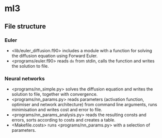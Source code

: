 # ml3

## File structure

### Euler

- <lib/euler_diffusion.f90> includes a module with a function for solving the diffusion equation using Forward Euler.
- <programs/euler.f90> reads `dx` from stdin, calls the function and writes the solution to file.

### Neural networks

- <programs/nn_simple.py> solves the diffusion equation and writes the solution to file, together with convergence.
- <programs/nn_params.py> reads parameters (activation function, optimiser and network architecture) from command line arguments, runs minimisation and writes cost and error to file.
- <programs/nn_params_analysis.py> reads the resulting consts and errors, sorts according to costs and creates a table.
- <Makefile.costs> runs <programs/nn_params.py> with a selection of parameters.
